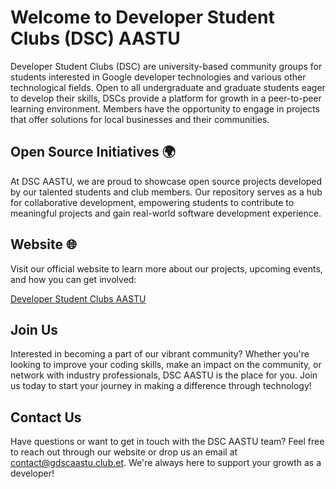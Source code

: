 
# Welcome to Developer Student Clubs (DSC) AASTU

Developer Student Clubs (DSC) are university-based community groups for students interested in Google developer technologies and various other technological fields. Open to all undergraduate and graduate students eager to develop their skills, DSCs provide a platform for growth in a peer-to-peer learning environment. Members have the opportunity to engage in projects that offer solutions for local businesses and their communities.

## Open Source Initiatives 🌍

At DSC AASTU, we are proud to showcase open source projects developed by our talented students and club members. Our repository serves as a hub for collaborative development, empowering students to contribute to meaningful projects and gain real-world software development experience.

## Website 🌐

Visit our official website to learn more about our projects, upcoming events, and how you can get involved:

[Developer Student Clubs AASTU](https://www.gdscaastu.club.et)

## Join Us

Interested in becoming a part of our vibrant community? Whether you're looking to improve your coding skills, make an impact on the community, or network with industry professionals, DSC AASTU is the place for you. Join us today to start your journey in making a difference through technology!

## Contact Us

Have questions or want to get in touch with the DSC AASTU team? Feel free to reach out through our website or drop us an email at [contact@gdscaastu.club.et](mailto:contact@gdscaastu.club.et). We're always here to support your growth as a developer!
